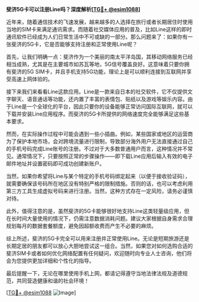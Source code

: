 **斐济5G卡可以注册Line吗？深度解析[[TG💪+ @esim1088](https://t.me/s/esim1088)]**

近年来，随着通信技术的飞速发展，越来越多的人选择在旅行或者长期居住时使用当地的SIM卡来满足通讯需求。而随着社交媒体应用的普及，比如Line这样的即时通讯软件已经成为人们日常生活中不可或缺的一部分。那么问题来了：如果你有一张斐济的5G卡，它是否能够支持注册和正常使用Line呢？

首先，让我们明确一点：斐济作为一个美丽的南太平洋岛国，其移动网络服务已经相当成熟，尤其是在主要城市如苏瓦等地，5G信号覆盖良好。这意味着只要你拥有斐济的5G SIM卡，并且手机支持5G功能，理论上是可以顺利连接到互联网并享受高速上网体验的。

接下来我们来看看Line这款应用。Line是一款来自日本的社交软件，它不仅提供文字聊天、语音通话等功能，还内置了丰富的表情包、贴纸以及游戏等娱乐内容。由于Line是一个全球化的平台，因此只要你的设备能够正常访问国际互联网，就可以下载并安装Line应用程序。而斐济的5G卡所提供的网络速度完全能够满足这些基本要求。

然而，在实际操作过程中可能会遇到一些小插曲。例如，某些国家或地区的运营商为了保护本地市场，会对跨境流量进行限制，导致部分海外用户无法直接通过自己的手机号码完成Line账号的注册。不过对于大多数普通用户而言，这种情况并不常见。通常情况下，只要按照正常的步骤操作——即下载Line应用后输入有效的电子邮件地址并设置密码即可成功创建新账户。

当然，如果你希望将Line与某个特定的手机号码绑定起来（以便于接收验证码），就需要确保该号码所在地区没有特别严格的限制措施。否则的话，也可以考虑利用第三方工具生成虚拟号码来进行注册。当然，这种方式存在一定风险，请务必谨慎对待。

此外，值得注意的是，虽然斐济的5G卡能够很好地支持Line这类轻量级应用，但在长时间大量使用的情况下，仍需注意数据消耗问题。建议大家根据自身需求合理规划每月的数据套餐额度，避免因超额收费而产生不必要的麻烦。

综上所述，斐济的5G卡完全可以用来注册并正常使用Line。无论是短期旅游还是长期定居的朋友都可以放心大胆地尝试这一组合。当然，如果您对如何选购合适的斐济SIM卡或者如何优化网络配置有任何疑问，欢迎随时向专业人士咨询，他们将会为您提供更加详细和个性化的指导。

最后提醒一下，无论在哪里使用手机上网，都请记得遵守当地法律法规及道德规范，共同营造健康和谐的社会环境！

[[TG💪+ @esim1088](https://t.me/s/esim1088) ![Image](https://i.postimg.cc/4NQfJmqS/Snipaste-2025-05-13-00-14-12.png)]